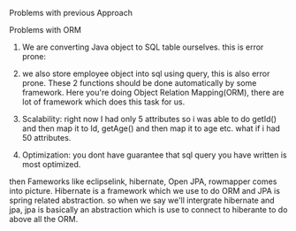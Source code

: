 Problems with previous Approach

Problems with ORM

1. We are converting Java object to SQL table ourselves.
  this is error prone: 
 2. we also store employee object into sql using query, this is also error prone.
 These 2 functions should be done automatically by some framework.
 Here you're doing Object Relation Mapping(ORM), there are lot of framework which does this task for us.
 
 3. Scalability: right now I had only 5 attributes so i was able to do getId() and then map it to Id, getAge() and then map it to age etc.
  what if i had 50 attributes.
 4. Optimization: you dont have guarantee that sql query you have written is most optimized.
 
 then Fameworks like eclipselink, hibernate, Open JPA, rowmapper comes into picture.
 Hibernate is a framework which we use to do ORM and JPA is spring related abstraction.
 so when we say we'll intergrate hibernate and jpa, jpa is basically an abstraction which is use to connect to hiberante to do above all the ORM.
 
 

